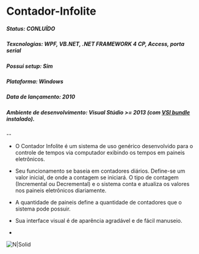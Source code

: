 # Contador-Infolite
##### Status: CONLUÍDO
##### Texcnologias: WPF, VB.NET, .NET FRAMEWORK 4 CP, Access, porta serial
##### Possui setup: Sim
##### Plataforma: Windows
##### Data de lançamento: 2010
##### Ambiente de desenvolvimento: Visual Stúdio >= 2013 (com [VSI bundle](https://www.google.com.br/search?q=VSI_bundle&oq=VSI_bundle) instalado).

--

- O Contador Infolite é um sistema de uso genérico desenvolvido para o controle de tempos via computador exibindo os tempos em paineis eletrônicos.

- Seu funcionamento se baseia em contadores diários. Define-se um valor inicial, de onde a contagem se iniciará. O tipo de contagem (Incremental ou Decremental) e o sistema conta e atualiza os valores nos paineis eletrônicos diariamente.

- A quantidade de paineis define a quantidade de contadores que o sistema pode possuir.

- Sua interface visual é de aparência agradável e de fácil manuseio.

-
![N|Solid](https://raw.githubusercontent.com/dn32/Contador-Infolite/master/x_Documanta%C3%A7%C3%A3o/images/visaoGeral.png?token=ALdMUsza_PDKe4tkoWAs80YdzWUVhY8xks5YFK5DwA%3D%3D)
